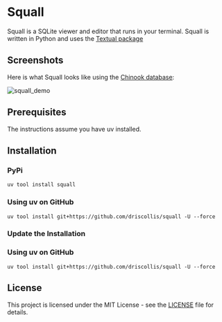 # Squall

Squall is a SQLite viewer and editor that runs in your terminal. Squall is written in Python and uses the [Textual package](https://github.com/Textualize/)

## Screenshots

Here is what Squall looks like using the [Chinook database](https://github.com/lerocha/chinook-database):

![squall_demo](https://github.com/user-attachments/assets/ecac6ac3-4d42-4d3d-9c15-2e129102a087)

## Prerequisites

The instructions assume you have uv installed.

## Installation

### PyPi

`uv tool install squall`

### Using uv on GitHub

`uv tool install git+https://github.com/driscollis/squall -U --force`

### Update the Installation

### Using uv on GitHub

`uv tool install git+https://github.com/driscollis/squall -U --force`

## License

This project is licensed under the MIT License - see the [LICENSE](https://github.com/driscollis/squall/blob/main/LICENSE) file for details.